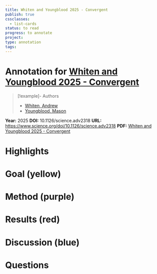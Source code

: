 ```yaml
---
title: Whiten and Youngblood 2025 - Convergent
publish: true
cssclasses:
  - list-cards
status: to read
progress: to annotate
project:
type: annotation
tags:
---
```

# Annotation for [Whiten and Youngblood 2025 - Convergent](Papers/References/Whiten%20and%20Youngblood%202025%20-%20Convergent)

> [!example]- Authors
> - [Whiten, Andrew](Papers/People/Whiten%20Andrew)
> - [Youngblood, Mason](Papers/People/Youngblood%20Mason)

**Year:** 2025
**DOI:** 10.1126/science.adv2318
**URL:** https://www.science.org/doi/10.1126/science.adv2318
**PDF:** [Whiten and Youngblood 2025 - Convergent](Papers/PDFs/Whiten%20and%20Youngblood%202025%20-%20Convergent%20evolution%20in%20whale%20and%20human%20vocal%20cultures.pdf)

# Highlights


# Goal (yellow)


# Method (purple)


# Results (red)


# Discussion (blue)


# Questions

